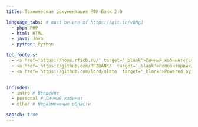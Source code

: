 ```yaml
---
title: Техническая документация РФИ Банк 2.0

language_tabs: # must be one of https://git.io/vQNgJ
  - php: PHP
  - html: HTML
  - java: Java
  - python: Python

toc_footers:
  - <a href='https://home.rficb.ru/' target='_blank'>Личный кабинет</a>
  - <a href='https://github.com/RFIBANK/' target='_blank'>Репозиторий</a>
  - <a href='https://github.com/lord/slate' target='_blank'>Powered by Slate</a>
  

includes:
  - intro # Введение
  - personal # Личный кабинет
  - other # Неразмеченые области

search: true
---
```



